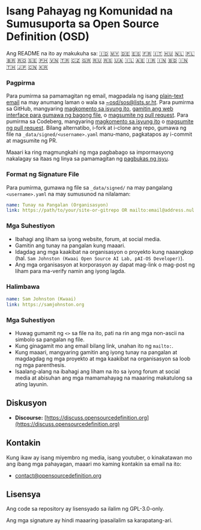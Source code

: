 # Isang Pahayag ng Komunidad na Sumusuporta sa Open Source Definition (OSD)

Ang README na ito ay makukuha sa:
[🇮🇩](README_ID.md)
[🇲🇾](README_MS.md)
[🇩🇪](README_DE.md)
[🇪🇸](README_ES.md)
[🇫🇷](README_FR.md)
[🇮🇹](README_IT.md)
[🇭🇺](README_HU.md)
[🇳🇱](README_NL.md)
[🇵🇱](README_PL.md)
[🇧🇷](README_PT-BR.md)
[🇷🇴](README_RO.md)
[🇸🇪](README_SV.md)
[🇵🇭](README_TL.md)
[🇻🇳](README_VI.md)
[🇹🇷](README_TR.md)
[🇨🇿](README_CS.md)
[🇬🇷](README_EL.md)
[🇷🇺](README_RU.md)
[🇷🇸](README_SR.md)
[🇺🇦](README_UK.md)
[🇮🇱](README_HE.md)
[🇦🇪](README_AR.md)
[🇮🇷](README_FA.md)
[🇮🇳](README_HI.md)
[🇧🇩](README_BN.md)
[🇮🇳](README_TA.md)
[🇹🇭](README_TH.md)
[🇯🇵](README_JA.md)
[🇨🇳](README_ZH-CN.md)
[🇰🇷](README_KO.md)

### Pagpirma

Para pumirma sa pamamagitan ng email, magpadala ng isang [plain-text email](https://useplaintext.email/) na may anumang laman o wala sa [~osd/sos@lists.sr.ht](mailto:~osd/sos@lists.sr.ht). 
Para pumirma sa GitHub, mangyaring [magkomento sa isyung ito](https://github.com/OpenSourceDefinition/sos/issues/1), [gamitin ang web interface para gumawa ng bagong file](https://github.com/OpenSourceDefinition/sos/new/main/_data/signed), o [magsumite ng pull request](https://github.com/OpenSourceDefinition/sos/pulls). 
Para pumirma sa Codeberg, mangyaring [magkomento sa isyung ito](https://codeberg.org/osd/sos/issues/1) o [magsumite ng pull request](https://codeberg.org/osd/sos/pulls). 
Bilang alternatibo, i-fork at i-clone ang repo, gumawa ng file na `_data/signed/<username>.yaml` manu-mano, pagkatapos ay i-commit at magsumite ng PR.

Maaari ka ring magmungkahi ng mga pagbabago sa impormasyong nakalagay sa itaas ng linya sa pamamagitan ng [pagbukas ng isyu](https://codeberg.org/osd/sos/issues).

### Format ng Signature File

Para pumirma, gumawa ng file sa `_data/signed/` na may pangalang `<username>.yaml` na may sumusunod na nilalaman:

```yaml
name: Tunay na Pangalan (Organisasyon)
link: https://path/to/your/site-or-gitrepo OR mailto:email@address.nul
```

### Mga Suhestiyon
- Ibahagi ang liham sa iyong website, forum, at social media.
- Gamitin ang tunay na pangalan kung maaari.
- Idagdag ang mga kaakibat na organisasyon o proyekto kung naaangkop (hal. `Sam Johnston (Kwaai Open Source AI Lab, pAI-OS Developer)`).
- Ang mga organisasyon at korporasyon ay dapat mag-link o mag-post ng liham para ma-verify namin ang iyong lagda.

### Halimbawa

```yaml
name: Sam Johnston (Kwaai)
link: https://samjohnston.org
```

### Mga Suhestiyon

- Huwag gumamit ng `<>` sa file na ito, pati na rin ang mga non-ascii na simbolo sa pangalan ng file.
- Kung ginagamit mo ang email bilang link, unahan ito ng `mailto:`.
- Kung maaari, mangyaring gamitin ang iyong tunay na pangalan at magdagdag ng mga proyekto at mga kaakibat na organisasyon sa loob ng mga parenthesis.
- Isaalang-alang na ibahagi ang liham na ito sa iyong forum at social media at abisuhan ang mga mamamahayag na maaaring makatulong sa ating layunin.

## Diskusyon

- **Discourse:** [https://discuss.opensourcedefinition.org](https://discuss.opensourcedefinition.org)

## Kontakin
Kung ikaw ay isang miyembro ng media, isang youtuber, o kinakatawan mo ang ibang mga pahayagan, maaari mo kaming kontakin sa email na ito:
- [contact@opensourcedefinition.org](mailto:contact@opensourcedefinition.org)

## Lisensya
Ang code sa repository ay lisensyado sa ilalim ng GPL-3.0-only.

Ang mga signature ay hindi maaaring ipasailalim sa karapatang-ari.
